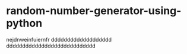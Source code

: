 # random-number-generator-using-python

nejdnweinfuiernfr
                                    ddddddddddddddddddd
    dddddddddddddddddddddddddddd
